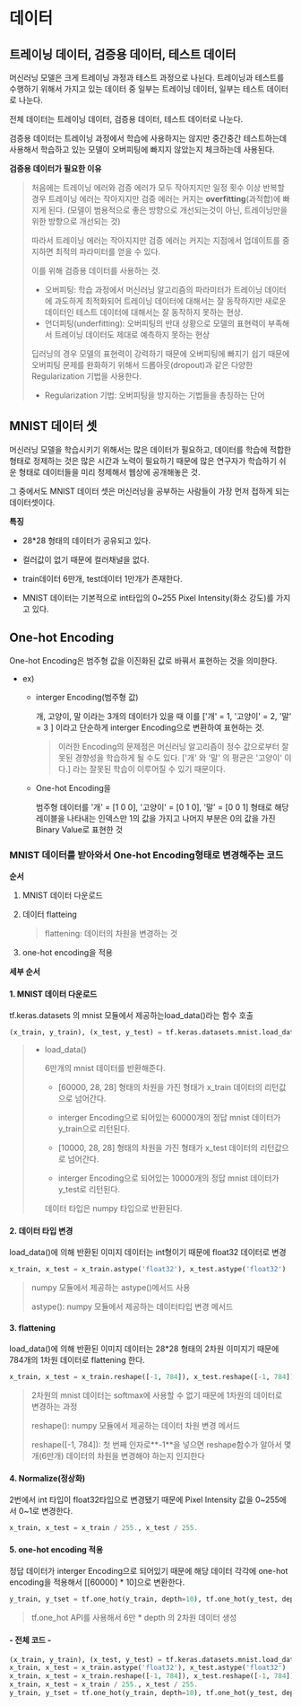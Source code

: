 # 데이터

## 트레이닝 데이터, 검증용 데이터, 테스트 데이터

머신러닝 모델은 크게 트레이닝 과정과 테스트 과정으로 나뉜다.  트레이닝과 테스트를 수행하기 위해서 가지고 있는 데이터 중 일부는 트레이닝 데이터, 일부는 테스트 데이터로 나눈다.

전체 데이터는 트레이닝 데이터, 검증용 데이터, 테스트 데이터로 나눈다.

검증용 데이터는 트레이닝 과정에서 학습에 사용하지는 않지만 중간중간 테스트하는데 사용해서 학습하고 있는 모델이 오버피팅에 빠지지 않았는지 체크하는데 사용된다.

**검증용 데이터가 필요한 이유**

> 처음에는 트레이닝 에러와 검증 에러가 모두 작아지지만 일정 횟수 이상 반복할 경우 트레이닝 에러는 작아지지만 검증 에러는 커지는 **overfitting**(과적합)에 빠지게 된다. (모델이 범용적으로 좋은 방향으로 개선되는것이 아닌, 트레이닝만을 위한 방향으로 개선되는 것)
>
> 따라서 트레이닝 에러는 작아지지만 검증 에러는 커지는 지점에서 업데이트를 중지하면 최적의 파라미터를 얻을 수 있다.
>
> 이를 위해 검증용 데이터를 사용하는 것.
>
> - 오버피팅: 학습 과정에서 머신러닝 알고리즘의 파라미터가 트레이닝 데이터에 과도하게 최적화되어 트레이닝 데이터에 대해서는 잘 동작하지만 새로운 데이터인 테스트 데이터에 대해서는 잘 동작하지 못하는 현상.
> - 언더피팅(underfitting): 오버피팅의 반대 상황으로 모델의 표현력이 부족해서 트레이닝 데이터도 제대로 예측하지 못하는 현상
>
> 딥러닝의 경우 모델의 표현력이 강력하기 때문에 오버피팅에 빠지기 쉽기 때문에 오버피팅 문제를 완화하기 위해서 드롭아웃(dropout)과 같은 다양한 Regularization 기법을 사용한다.
>
> - Regularization 기법: 오버피팅을 방지하는 기법들을 총칭하는 단어



## MNIST 데이터 셋

머신러닝 모델을 학습시키기 위해서는 많은 데이터가 필요하고, 데이터를 학습에 적합한 형태로 정제하는 것은 많은 시간과 노력이 필요하기 때문에 많은 연구자가 학습하기 쉬운 형태로 데이터들을 미리 정제해서 웹상에 공개해놓은 것.

그 중에서도 MNIST 데이터 셋은 머신러닝을 공부하는 사람들이 가장 먼저 접하게 되는 데이터셋이다.

**특징**

- 28*28 형태의 데이터가 공유되고 있다.

- 컬러값이 없기 때문에 컬러채널을 없다.

- train데이터 6만개, test데이터 1만개가 존재한다.
- MNIST 데이터는 기본적으로 int타입의 0~255 Pixel Intensity(화소 강도)를 가지고 있다.



## One-hot Encoding

One-hot Encoding은 범주형 값을 이진화된 값로 바꿔서 표현하는 것을 의미한다. 

- ex)

  - interger Encoding(범주형 값)

    개, 고양이, 말 이라는 3개의 데이터가 있을 때 이를 ['개' = 1, '고양이' = 2, '말' = 3 ] 이라고 단순하게 interger Encoding으로 변환하여 표현하는 것.

    > 이러한 Encoding의 문제점은 머신러닝 알고리즘이 정수 값으로부터 잘못된 경향성을 학습하게 될 수도 있다. ['개' 와 '말' 의 평균은 '고양이' 이다.] 라는 잘못된 학습이 이루어질 수 있기 때문이다.

  - One-hot Encoding을 

    범주형 데이터를 '개' = [1 0 0], '고양이' = [0 1 0], '말' = [0 0 1] 형태로 해당 레이블을 나타내는 인덱스만 1의 값을 가지고 나머지 부분은 0의 값을 가진 Binary Value로 표현한 것



### **MNIST 데이터를 받아와서 One-hot Encoding형태로 변경해주는 코드**

**순서**

1. MNIST 데이터 다운로드 

2. 데이터 flatteing

   > flattening: 데이터의 차원을 변경하는 것

3. one-hot encoding을 적용



**세부 순서**

#### 1. MNIST 데이터 다운로드

tf.keras.datasets 의 mnist 모듈에서 제공하는load_data()라는 함수 호출

```python
(x_train, y_train), (x_test, y_test) = tf.keras.datasets.mnist.load_data()
```

> - load_data()
>
>   6만개의 mnist 데이터를 반환해준다.
>
>   - [60000, 28, 28] 형태의 차원을 가진 형태가 x_train 데이터의 리턴값으로 넘어간다.
>   - interger Encoding으로 되어있는 60000개의 정답 mnist 데이터가  y_train으로 리턴된다.
>   - [10000, 28, 28] 형태의 차원을 가진 형태가 x_test 데이터의 리턴값으로 넘어간다.
>
>   - interger Encoding으로 되어있는 10000개의 정답 mnist 데이터가  y_test로 리턴된다.
>
>   데이터 타입은 numpy 타입으로 반환된다.

#### 2. 데이터 타입 변경

load_data()에 의해 반환된 이미지 데이터는 int형이기 때문에 float32 데이터로 변경

```python
x_train, x_test = x_train.astype('float32'), x_test.astype('float32')
```

> numpy 모듈에서 제공하는 astype()메서드 사용
>
> astype(): numpy 모듈에서 제공하는 데이터타입 변경 메서드 

#### 3. flattening

load_data()에 의해 반환된 이미지 데이터는 28*28 형태의 2차원 이미지기 때문에 784개의 1차원 데이터로 flattening 한다.

```python
x_train, x_test = x_train.reshape([-1, 784]), x_test.reshape([-1, 784])
```

> 2차원의 mnist 데이터는 softmax에 사용할 수 없기 때문에 1차원의 데이터로 변경하는 과정
>
> reshape(): numpy 모듈에서 제공하는 데이터 차원 변경 메서드
>
> reshape([-1, 784]): 첫 번째 인자로**-1**을 넣으면 reshape함수가 알아서 몇 개(6만개) 데이터의 차원을 변경해야 하는지 인지한다

#### 4. Normalize(정상화)

2번에서 int 타입이 float32타입으로 변경됐기 때문에 Pixel Intensity 값을 0~255에서 0~1로 변경한다.

```python
x_train, x_test = x_train / 255., x_test / 255.
```

#### 5. one-hot encoding 적용

정답 데이터가 interger Encoding으로 되어있기 때문에 해당 데이터 각각에 one-hot encoding을 적용해서 [[60000] * 10]으로 변환한다.

```python
y_train, y_tset = tf.one_hot(y_train, depth=10), tf.one_hot(y_test, depth=10)
```

> tf.one_hot API를 사용해서 6만 * depth 의 2차원 데이터 생성



#### - 전체 코드 -

```python
(x_train, y_train), (x_test, y_test) = tf.keras.datasets.mnist.load_data() 
x_train, x_test = x_train.astype('float32'), x_test.astype('float32')
x_train, x_test = x_train.reshape([-1, 784]), x_test.reshape([-1, 784])
x_train, x_test = x_train / 255., x_test / 255.
y_train, y_tset = tf.one_hot(y_train, depth=10), tf.one_hot(y_test, depth=10)
```

